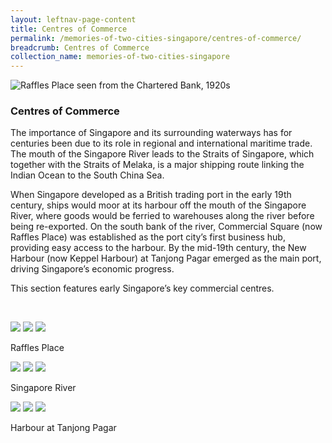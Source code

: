 ```yaml
---
layout: leftnav-page-content
title: Centres of Commerce
permalink: /memories-of-two-cities-singapore/centres-of-commerce/
breadcrumb: Centres of Commerce
collection_name: memories-of-two-cities-singapore
---
```


![Raffles Place seen from the Chartered Bank, 1920s](/images/centres-of-commerce/commerce-banner.jpg)
### **Centres of Commerce**

The importance of Singapore and its surrounding waterways has for centuries been due to its role in regional and international maritime trade. The mouth of the Singapore River leads to the Straits of Singapore, which together with the Straits of Melaka, is a major shipping route linking the Indian Ocean to the South China Sea.

When Singapore developed as a British trading port in the early 19th century, ships would moor at its harbour off the mouth of the Singapore River, where goods would be ferried to warehouses along the river before being re-exported. On the south bank of the river, Commercial Square (now Raffles Place) was established as the port city’s first business hub, providing easy access to the harbour. By the mid-19th century, the New Harbour (now Keppel Harbour) at Tanjong Pagar emerged as the main port, driving Singapore’s economic progress.

This section features early Singapore’s key commercial centres.

<p>&nbsp;</p>

<div class="category-stacked-area">
  
<div class="photo-stacked-wrap">
  <div class="photos">
    <img class="photo-lv-1" src="/images/centres-of-commerce/raffles-place-photo-stack-1.png">
    <img class="photo-lv-2" src="/images/centres-of-commerce/raffles-place-photo-stack-2.png">
    <img class="photo-lv-3" src="/images/centres-of-commerce/raffles-place-photo-stack-3.png">
  </div>
  <p>Raffles Place</p>
  <a class="cover" href="/memories-of-two-cities-singapore/centres-of-commerce/raffles-place/"></a>
</div> 
  
<div class="photo-stacked-wrap">
  <div class="photos">
    <img class="photo-lv-1" src="/images/centres-of-commerce/sg-river-photo-stack-1.png">
    <img class="photo-lv-2" src="/images/centres-of-commerce/sg-river-photo-stack-2.png">
    <img class="photo-lv-3" src="/images/centres-of-commerce/sg-river-photo-stack-3.png">
  </div>
  <p>Singapore River</p>
  <a class="cover" href="/memories-of-two-cities-singapore/centres-of-commerce/singapore-river/"></a>
</div>

</div>

<div class="category-stacked-area">
  
<div class="photo-stacked-wrap">
  <div class="photos">
    <img class="photo-lv-1" src="/images/centres-of-commerce/harbour-photo-stack-1.png">
    <img class="photo-lv-2" src="/images/centres-of-commerce/harbour-photo-stack-2.png">
    <img class="photo-lv-3" src="/images/centres-of-commerce/harbour-photo-stack-3.png">
  </div>
  <p>Harbour at Tanjong Pagar</p>
  <a class="cover" href="/memories-of-two-cities-singapore/centres-of-commerce/harbour-at-tanjong-pagar"></a>
</div> 

</div>
